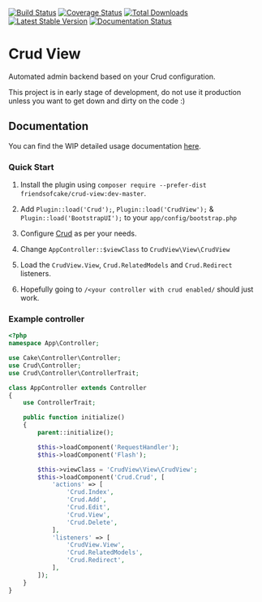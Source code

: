 [![Build Status](https://img.shields.io/travis/FriendsOfCake/crud-view/master.svg?style=flat-square)](https://travis-ci.org/FriendsOfCake/crud-view)
[![Coverage Status](https://img.shields.io/coveralls/FriendsOfCake/crud-view.svg?style=flat-square)](https://coveralls.io/r/FriendsOfCake/crud-view?branch=master)
[![Total Downloads](https://img.shields.io/packagist/dt/FriendsOfCake/crud-view.svg?style=flat-square)](https://packagist.org/packages/FriendsOfCake/crud-view)
[![Latest Stable Version](https://img.shields.io/packagist/v/FriendsOfCake/crud-view.svg?style=flat-square)](https://packagist.org/packages/FriendsOfCake/crud-view)
[![Documentation Status](https://readthedocs.org/projects/crud-view/badge/?version=latest&style=flat-square)](https://readthedocs.org/projects/crud-view/?badge=latest)

# Crud View

Automated admin backend based on your Crud configuration.

This project is in early stage of development, do not use it production unless you want to get down and dirty on the code :)

## Documentation

You can find the WIP detailed usage documentation [here](http://crud-view.readthedocs.org/en/latest/).

### Quick Start

1) Install the plugin using `composer require --prefer-dist friendsofcake/crud-view:dev-master`.

2) Add ``Plugin::load('Crud');``, ``Plugin::load('CrudView');`` &  ``Plugin::load('BootstrapUI');`` to your ``app/config/bootstrap.php``

3) Configure [Crud](http://crud.readthedocs.org/en/latest/quick-start.html) as per your needs.

4) Change ``AppController::$viewClass`` to ``CrudView\View\CrudView``

5) Load the ``CrudView.View``, ``Crud.RelatedModels`` and ``Crud.Redirect`` listeners.

6) Hopefully going to ``/<your controller with crud enabled/`` should just work.

### Example controller

```php
<?php
namespace App\Controller;

use Cake\Controller\Controller;
use Crud\Controller;
use Crud\Controller\ControllerTrait;

class AppController extends Controller
{
    use ControllerTrait;

    public function initialize()
    {
        parent::initialize();

        $this->loadComponent('RequestHandler');
        $this->loadComponent('Flash');

        $this->viewClass = 'CrudView\View\CrudView';
        $this->loadComponent('Crud.Crud', [
            'actions' => [
                'Crud.Index',
                'Crud.Add',
                'Crud.Edit',
                'Crud.View',
                'Crud.Delete',
            ],
            'listeners' => [
                'CrudView.View',
                'Crud.RelatedModels',
                'Crud.Redirect',
            ],
        ]);
    }
}
```
